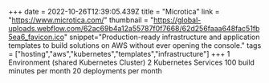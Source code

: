 +++
date = 2022-10-26T12:39:05.439Z
title = "Microtica"
link = "https://www.microtica.com/"
thumbnail = "https://global-uploads.webflow.com/62ac69b4a12a55787f0f7668/62d256faaa648fac51fb5ea6_favicon.ico"
snippet="Production-ready infrastructure and application templates to build solutions on AWS without ever opening the console."
tags = ["hosting","aws","kubernetes","templates","infrastructure"]
+++
1 Environment (shared Kubernetes Cluster)
2 Kubernetes Services
100 build minutes per month
20 deployments per month
